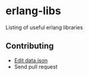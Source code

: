 erlang-libs
===========

Listing of useful erlang libraries

Contributing
------------

* [Edit data.json](https://github.com/ekalinin/erlang-libs/edit/gh-pages/data.js)
* Send pull request
